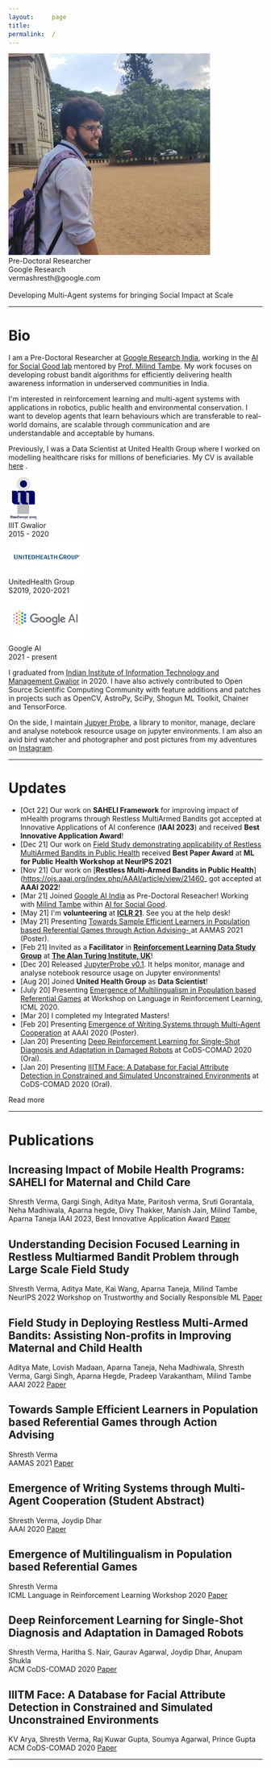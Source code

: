 ```yaml
---
layout:     page
title:
permalink:  /
---
```


<div class="row">
    <div class="col-sm-4 col-xs-8">
        <img src="/img/f006c_Ag_400x400.jpeg">
    </div>
    <div class="col-sm-6 col-xs-12" style="margin-bottom: 0;">
       Pre-Doctoral Researcher<br>
        Google Research<br>
        vermashresth@google.com
        <br>
        <br>
        Developing Multi-Agent systems for bringing Social Impact at Scale
    </div>
</div>
<hr>


<a name="/bio"></a>
# Bio

I am a Pre-Doctoral Researcher at [Google Research India](https://research.google/locations/india/), working in the [AI for Social Good lab](https://blog.google/technology/ai/30-new-ai-for-social-good-projects/) mentored by [Prof. Milind Tambe](https://teamcore.seas.harvard.edu/tambe). My work focuses on developing robust bandit algorithms for efficiently delivering health awareness information in underserved communities in India.

I'm interested in reinforcement learning and multi-agent systems with applications in robotics, public health and environmental conservation. I want to develop agents that learn behaviours which are transferable to real-world domains, are scalable through communication and are understandable and acceptable by humans.

Previously, I was a Data Scientist at United Health Group where I worked on modelling healthcare risks for millions of beneficiaries.
My CV is available <a href="https://vermashresth.github.io/img/Shresth_CV_Research_Clean%20(4).pdf" target="_blank">here</a>
.

<div class="row" id="timeline-logos">
    <div class="col-lg-3">
        <div class="logo-wrap">
            <span class="helper"></span>
            <a href="//iiitm.ac.in/"><img style="width:60px;" src="/img/logos/Logo.jpg"></a>
        </div>
        <div class="logo-desc">
            IIIT Gwalior<br>
            2015 - 2020
        </div>
    </div>
    <div class="col-lg-3">
        <div class="logo-wrap">
            <span class="helper"></span>
            <a href="//https://www.unitedhealthgroup.com/"><img style="width:150px;" src="/img/logos/uhg2.jpg"></a>
        </div>
        <div class="logo-desc">
            UnitedHealth Group<br>
            S2019, 2020-2021
        </div>
    </div>
    <div class="col-lg-3">
        <div class="logo-wrap">
            <span class="helper"></span>
            <a href="//https://research.google/locations/india/"><img style="width:150px;" src="/img/logos/gglai.png"></a>
        </div>
        <div class="logo-desc">
            Google AI<br>
            2021 - present
        </div>
    </div>
</div>


I graduated from [Indian Institute of Information Technology and Management Gwalior](iiitm.ac.in) in 2020. I have also actively contributed to Open Source Scientific Computing Community with feature additions and patches in projects such as OpenCV, AstroPy, SciPy, Shogun ML Toolkit, Chainer and TensorForce. 

On the side, I maintain [Jupyer Probe](https://pypi.org/project/jupyter-probe/), a library to monitor, manage, declare and analyse notebook resource usage on jupyter environments.
I am also an avid bird watcher and photographer and post pictures from my adventures on [Instagram](instagram.com/hisblahness).


---

<a name="/news"></a>
# Updates
- [Oct 22] Our work on **SAHELI Framework** for improving impact of mHealth programs through Restless MultiArmed Bandits got accepted at Innovative Applications of AI conference (**IAAI 2023**) and received **Best Innovative Application Award**!
- [Dec 21] Our work on [Field Study demonstrating applicability of Restless MultiArmed Bandits in Public Health](https://sites.google.com/nyu.edu/mlph2021/accepted-papers) received **Best Paper Award** at **ML for Public Health Workshop at NeurIPS 2021**
- [Nov 21] Our work on [**Restless Multi-Armed Bandits in Public Health**](https://ojs.aaai.org/index.php/AAAI/article/view/21460_ got accepted at **AAAI 2022**!
- [Mar 21] Joined [Google AI India](https://research.google/locations/india/) as Pre-Doctoral Reseacher! Working with [Milind Tambe](https://teamcore.seas.harvard.edu/tambe) within [AI for Social Good](https://ai.google/social-good/).
- [May 21] I'm **volunteering** at [**ICLR 21**](https://iclr.cc/Conferences/2021). See you at the help desk!
- [May 21] Presenting [Towards Sample Efficient Learners in Population based Referential Games through Action Advising- 
]([#/advise](http://www.ifaamas.org/Proceedings/aamas2021/pdfs/p1689.pdf)) at AAMAS 2021 (Poster).
- [Feb 21] Invited as a **Facilitator** in [**Reinforcement Learning Data Study Group**](https://www.turing.ac.uk/events/reinforcement-learning-study-group-february-2021) at [**The Alan Turing Institute, UK**](www.turing.ac.uk)!
- [Dec 20] Released [JupyterProbe v0.1](https://pypi.org/project/jupyter-probe/). It helps monitor, manage and analyse notebook resource usage on Jupyter environments!
- [Aug 20] Joined **United Health Group** as **Data Scientist**!
- [July 20] Presenting [Emergence of Multilingualism in Population based Referential Games]([#/multilingual](https://larel-ws.github.io/assets/pdfs/emergence_of_multilingualism_in_population_based_referential_games.pdf)) at Workshop on Language in Reinforcement Learning, ICML 2020.
- [Mar 20] I completed my Integrated Masters!
- [Feb 20] Presenting [Emergence of Writing Systems through Multi-Agent Cooperation](https://ojs.aaai.org/index.php/AAAI/article/view/7243) at AAAI 2020 (Poster).
- [Jan 20] Presenting [Deep Reinforcement Learning for Single-Shot Diagnosis and Adaptation in Damaged Robots](https://dl.acm.org/doi/abs/10.1145/3371158.3371168) at CoDS-COMAD 2020 (Oral).
- [Jan 20] Presenting [IIITM Face: A Database for Facial Attribute Detection in Constrained and Simulated Unconstrained Environments](#/iiitm) at CoDS-COMAD 2020 (Oral).

<div id="read-more-button">
    <a nohref>Read more</a>
</div>

<hr>


<a name="/publications"></a>
# Publications

<a name="/youdescribe-descriptions-1"></a>
<h2 class="pubt">Increasing Impact of Mobile Health Programs: SAHELI for Maternal and Child Care</h2>
<p class="pubd">
    <span class="authors">Shresth Verma, Gargi Singh, Aditya Mate, Paritosh verma, Sruti Gorantala, Neha Madhiwala, Aparna hegde, Divy Thakker, Manish Jain, Milind Tambe, Aparna Taneja  </span> 
    <span class="conf">IAAI 2023, Best Innovative Application Award</span> <span class="links">
        <a target="_blank" href="https://aaai.org/Conferences/AAAI-23/iaai-23-call/">Paper</a>
    </span>
</p>
<!-- <img src="/img/aamas.png"> -->
<!-- <hr> -->

<a name="/youdescribe-descriptions-1"></a>
<h2 class="pubt">Understanding Decision Focused Learning in Restless Multiarmed Bandit Problem through Large Scale
Field Study</h2>
<p class="pubd">
    <span class="authors">Shresth Verma, Aditya Mate, Kai Wang, Aparna Taneja, Milind Tambe</span><br> 
    <span class="conf">NeurIPS 2022 Workshop on Trustworthy and Socially Responsible ML</span>  <span class="links">
        <a target="_blank" href="https://tsrml2022.github.io">Paper</a>
    </span>
</p>
<!-- <img src="/img/aamas.png"> -->
<!-- <hr> -->


<a name="/youdescribe-descriptions-1"></a>
<h2 class="pubt">Field Study in Deploying Restless Multi-Armed Bandits: Assisting Non-profits in Improving Maternal and
Child Health</h2>
<p class="pubd">
    <span class="authors">Aditya Mate, Lovish Madaan, Aparna Taneja, Neha Madhiwala, Shresth Verma, Gargi Singh, Aparna Hegde, Pradeep Varakantham, Milind Tambe</span> <br>
    <span class="conf">AAAI 2022</span>  <span class="links">
        <a target="_blank" href="https://ojs.aaai.org/index.php/AAAI/article/view/21460">Paper</a>
    </span>
</p>
<!-- <img src="/img/aamas.png"> -->
<!-- <hr> -->


<a name="/youdescribe-descriptions-1"></a>
<h2 class="pubt">Towards Sample Efficient Learners in Population based Referential Games through Action Advising</h2>
<p class="pubd">
    <span class="authors">Shresth Verma</span><br>
    <span class="conf">AAMAS 2021</span>  <span class="links">
        <a target="_blank" href="http://www.ifaamas.org/Proceedings/aamas2021/pdfs/p1689.pdf">Paper</a>
    </span>
</p>
<!-- <img src="/img/aamas.png"> -->
<!-- <hr> -->

<a name="/habitat-objnav"></a>
<h2 class="pubt">Emergence of Writing Systems through Multi-Agent Cooperation (Student Abstract)</h2>
<p class="pubd">
    <span class="authors">Shresth Verma, Joydip Dhar</span><br>
    <span class="conf">AAAI 2020</span> 
    <span class="links">
        <a target="_blank" href="https://ojs.aaai.org/index.php/AAAI/article/view/7243">Paper</a>
    </span>
</p>
<!-- <img src="/img/written.png"> -->
<!-- <hr> -->

<a name="/forcenet"></a>
<h2 class="pubt">Emergence of Multilingualism in Population based Referential Games</h2>
<p class="pubd">
    <span class="authors">Shresth Verma</span><br>
    <span class="conf">ICML Language in Reinforcement Learning Workshop 2020</span>
    <span class="links">
        <a target="_blank" href="https://larel-ws.github.io/assets/pdfs/emergence_of_multilingualism_in_population_based_referential_games.pdf">Paper</a>
    </span>
</p>
<!-- <img src="/img/multilang.png"> -->
<!-- <hr> -->


<a name="/habitat-pointnav-aux"></a>
<h2 class="pubt">Deep Reinforcement Learning for Single-Shot Diagnosis and Adaptation in Damaged Robots</h2>
<p class="pubd">
    <span class="authors">Shresth Verma, Haritha S. Nair, Gaurav Agarwal, Joydip Dhar, Anupam Shukla</span><br>
    <span class="conf">ACM CoDS-COMAD 2020</span>
    <span class="links">
        <a target="_blank" href="https://dl.acm.org/doi/abs/10.1145/3371158.3371168">Paper</a>
    </span>
</p>
<!-- <img src="/img/damage-rl.png"> -->
<!-- <hr> -->


<a name="/habitat-pointnav-aux"></a>
<h2 class="pubt">IIITM Face: A Database for Facial Attribute Detection in Constrained and Simulated Unconstrained Environments</h2>
<p class="pubd">
    <span class="authors">KV Arya, Shresth Verma, Raj Kuwar Gupta, Soumya Agarwal, Prince Gupta</span><br>
    <span class="conf">ACM CoDS-COMAD 2020</span>
    <span class="links">
        <a target="_blank" href="https://dl.acm.org/doi/abs/10.1145/3371158.3371182">Paper</a>
    </span>
</p>
<!-- <img src="/img/face-iiitm.png"> -->
<!-- <hr> -->

<script src="/js/jquery.min.js"></script>
<script type="text/javascript">
    $('ul:gt(0) li:gt(6)').hide();
    $('#read-more-button > a').click(function() {
        $('ul:gt(0) li:gt(6)').show();
        $('#read-more-button').hide();
    });
</script>

---

